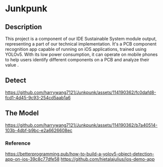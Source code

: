 # Junkpunk


## Description
This project is a component of our IDE Sustainable System module output, representing a part of our technical implementation. It's a PCB component recognition app capable of running on iOS applications, trained using YOLOv5. With its low power consumption, it can operate on mobile phones to help users identify different components on a PCB and analyze their value .

## Detect

https://github.com/harrywang7121/Junkpunk/assets/114190362/fc0dafd8-fcd1-4d45-9c93-254cd5aab1a6

## The Model

https://github.com/harrywang7121/Junkpunk/assets/114190362/b7a40514-103b-4dbf-b9bc-e2a6626608ec

### Reference
https://betterprogramming.pub/how-to-build-a-yolov5-object-detection-app-on-ios-39c8c77dfe58
https://github.com/hietalajulius/ios-demo-app
